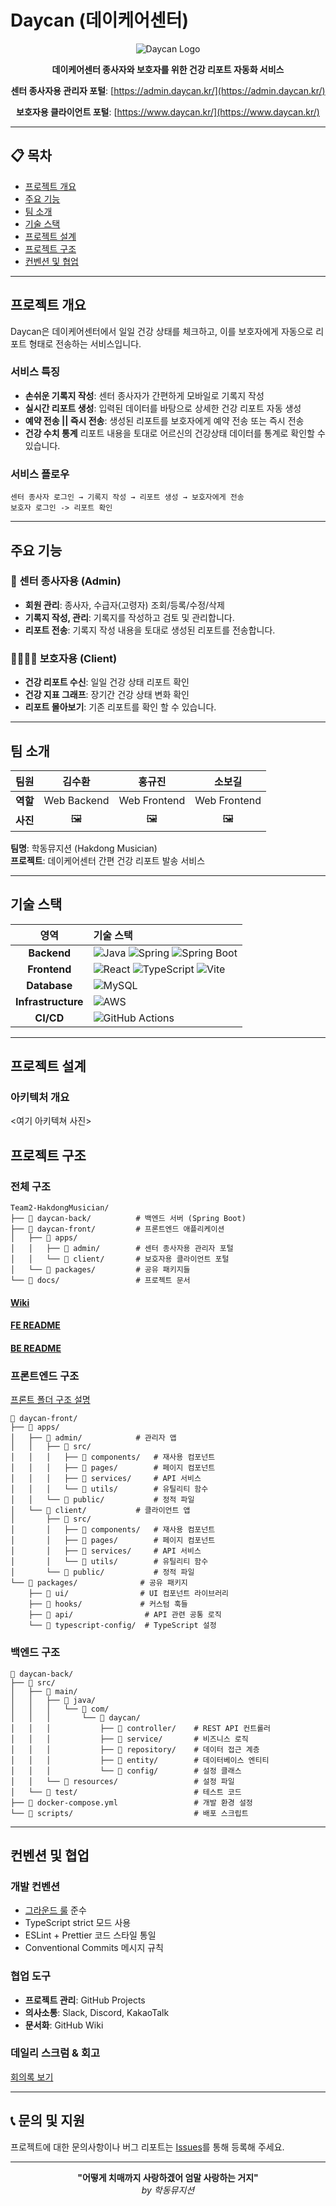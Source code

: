 # Daycan (데이케어센터)

<div align="center">

![Daycan Logo](https://github.com/user-attachments/assets/36e55169-e5da-4680-bc1a-1cad9a74eb9e)

**데이케어센터 종사자와 보호자를 위한 건강 리포트 자동화 서비스**

**센터 종사자용 관리자 포털**: [https://admin.daycan.kr/](https://admin.daycan.kr/)

**보호자용 클라이언트 포털**: [https://www.daycan.kr/](https://www.daycan.kr/)

</div>

---

## 📋 목차

- [프로젝트 개요](#프로젝트-개요)
- [주요 기능](#주요-기능)
- [팀 소개](#팀-소개)
- [기술 스택](#기술-스택)
- [프로젝트 설계](#프로젝트-설계)
- [프로젝트 구조](#프로젝트-구조)
- [컨벤션 및 협업](#컨벤션-및-협업)

---

## 프로젝트 개요

Daycan은 데이케어센터에서 일일 건강 상태를 체크하고, 이를 보호자에게 자동으로 리포트 형태로 전송하는 서비스입니다.

### 서비스 특징

- **손쉬운 기록지 작성**: 센터 종사자가 간편하게 모바일로 기록지 작성
- **실시간 리포트 생성**: 입력된 데이터를 바탕으로 상세한 건강 리포트 자동 생성
- **예약 전송 || 즉시 전송**: 생성된 리포트를 보호자에게 예약 전송 또는 즉시 전송
- **건강 수치 통계** 리포트 내용을 토대로 어르신의 건강상태 데이터를 통계로 확인할 수 있습니다.

### 서비스 플로우

```
센터 종사자 로그인 → 기록지 작성 → 리포트 생성 → 보호자에게 전송
보호자 로그인 -> 리포트 확인
```

---

## 주요 기능

### 🏥 센터 종사자용 (Admin)

- **회원 관리**: 종사자, 수급자(고령자) 조회/등록/수정/삭제
- **기록지 작성, 관리**: 기록지를 작성하고 검토 및 관리합니다.
- **리포트 전송**: 기록지 작성 내용을 토대로 생성된 리포트를 전송합니다.

### 👨‍👩‍👧‍👦 보호자용 (Client)

- **건강 리포트 수신**: 일일 건강 상태 리포트 확인
- **건강 지표 그래프**: 장기간 건강 상태 변화 확인
- **리포트 몰아보기**: 기존 리포트를 확인 할 수 있습니다.

---

## 팀 소개

<div align="center">

|   팀원   |   김수환    |    홍규진    |    소보길    |
| :------: | :---------: | :----------: | :----------: |
| **역할** | Web Backend | Web Frontend | Web Frontend |
| **사진** |     🖼️      |      🖼️      |      🖼️      |

</div>

**팀명**: 학동뮤지션 (Hakdong Musician)  
**프로젝트**: 데이케어센터 간편 건강 리포트 발송 서비스

---

## 기술 스택

<div align="center">

|        영역        | 기술 스택                                                                                                                                                                                                                                                                                                                     |
| :----------------: | :---------------------------------------------------------------------------------------------------------------------------------------------------------------------------------------------------------------------------------------------------------------------------------------------------------------------------- |
|    **Backend**     | ![Java](https://img.shields.io/badge/Java-ED8B00?style=for-the-badge&logo=openjdk&logoColor=white) ![Spring](https://img.shields.io/badge/Spring-6DB33F?style=for-the-badge&logo=spring&logoColor=white) ![Spring Boot](https://img.shields.io/badge/Spring_Boot-6DB33F?style=for-the-badge&logo=spring-boot&logoColor=white) |
|    **Frontend**    | ![React](https://img.shields.io/badge/React-20232A?style=for-the-badge&logo=react&logoColor=61DAFB) ![TypeScript](https://img.shields.io/badge/TypeScript-007ACC?style=for-the-badge&logo=typescript&logoColor=white) ![Vite](https://img.shields.io/badge/Vite-646CFF?style=for-the-badge&logo=vite&logoColor=white)         |
|    **Database**    | ![MySQL](https://img.shields.io/badge/MySQL-4479A1?style=for-the-badge&logo=mysql&logoColor=white)                                                                                                                                                                                                                            |
| **Infrastructure** | ![AWS](https://img.shields.io/badge/AWS-FF9900?style=for-the-badge&logo=amazonaws&logoColor=white)                                                                                                                                                                                                                            |
|     **CI/CD**      | ![GitHub Actions](https://img.shields.io/badge/GitHub_Actions-2088FF?style=for-the-badge&logo=github-actions&logoColor=white)                                                                                                                                                                                                 |

</div>

---

## 프로젝트 설계

### 아키텍처 개요

<여기 아키텍쳐 사진>

## 프로젝트 구조

### 전체 구조

```
Team2-HakdongMusician/
├── 📁 daycan-back/          # 백엔드 서버 (Spring Boot)
├── 📁 daycan-front/         # 프론트엔드 애플리케이션
│   ├── 📁 apps/
│   │   ├── 📁 admin/        # 센터 종사자용 관리자 포털
│   │   └── 📁 client/       # 보호자용 클라이언트 포털
│   └── 📁 packages/         # 공유 패키지들
└── 📁 docs/                 # 프로젝트 문서
```
#### [Wiki](https://github.com/softeerbootcamp-6th/Team2-HakdongMusician/wiki)
#### [FE README](https://github.com/softeerbootcamp-6th/Team2-HakdongMusician/blob/main/daycan-front/README.md)
#### [BE README](https://github.com/softeerbootcamp-6th/Team2-HakdongMusician/blob/main/daycan-back/README.md)

### 프론트엔드 구조

[프론트 폴더 구조 설명](https://github.com/softeerbootcamp-6th/Team2-HakdongMusician/wiki/%5BFE%5D-%ED%8F%B4%EB%8D%94%EA%B5%AC%EC%A1%B0)

```
📁 daycan-front/
├── 📁 apps/
│   ├── 📁 admin/            # 관리자 앱
│   │   ├── 📁 src/
│   │   │   ├── 📁 components/   # 재사용 컴포넌트
│   │   │   ├── 📁 pages/        # 페이지 컴포넌트
│   │   │   ├── 📁 services/     # API 서비스
│   │   │   └── 📁 utils/        # 유틸리티 함수
│   │   └── 📁 public/           # 정적 파일
│   └── 📁 client/           # 클라이언트 앱
│       ├── 📁 src/
│       │   ├── 📁 components/   # 재사용 컴포넌트
│       │   ├── 📁 pages/        # 페이지 컴포넌트
│       │   ├── 📁 services/     # API 서비스
│       │   └── 📁 utils/        # 유틸리티 함수
│       └── 📁 public/           # 정적 파일
└── 📁 packages/              # 공유 패키지
    ├── 📁 ui/                # UI 컴포넌트 라이브러리
    ├── 📁 hooks/             # 커스텀 훅들
    ├── 📁 api/                # API 관련 공통 로직
    └── 📁 typescript-config/  # TypeScript 설정
```

### 백엔드 구조

```
📁 daycan-back/
├── 📁 src/
│   ├── 📁 main/
│   │   ├── 📁 java/
│   │   │   └── 📁 com/
│   │   │       └── 📁 daycan/
│   │   │           ├── 📁 controller/    # REST API 컨트롤러
│   │   │           ├── 📁 service/       # 비즈니스 로직
│   │   │           ├── 📁 repository/    # 데이터 접근 계층
│   │   │           ├── 📁 entity/        # 데이터베이스 엔티티
│   │   │           └── 📁 config/        # 설정 클래스
│   │   └── 📁 resources/                 # 설정 파일
│   └── 📁 test/                          # 테스트 코드
├── 📁 docker-compose.yml                 # 개발 환경 설정
└── 📁 scripts/                           # 배포 스크립트
```

---

## 컨벤션 및 협업

### 개발 컨벤션

- [그라운드 룰](https://github.com/softeerbootcamp-6th/Team2-HakdongMusician/wiki/RULE) 준수
- TypeScript strict 모드 사용
- ESLint + Prettier 코드 스타일 통일
- Conventional Commits 메시지 규칙

### 협업 도구

- **프로젝트 관리**: GitHub Projects
- **의사소통**: Slack, Discord, KakaoTalk
- **문서화**: GitHub Wiki

### 데일리 스크럼 & 회고

[회의록 보기](https://github.com/softeerbootcamp-6th/Team2-HakdongMusician/wiki/%ED%9A%8C%EC%9D%98%EB%A1%9D)

---

## 📞 문의 및 지원

프로젝트에 대한 문의사항이나 버그 리포트는 [Issues](https://github.com/softeerbootcamp-6th/Team2-HakdongMusician/issues)를 통해 등록해 주세요.

---

<div align="center">

**"어떻게 치매까지 사랑하겠어 엄말 사랑하는 거지"**  
_by 학동뮤지션_

</div>
